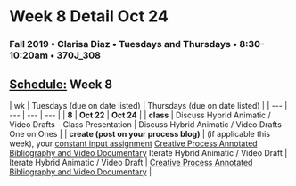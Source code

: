 # Week 8 Detail Oct 24

### Fall 2019 • Clarisa Diaz • Tuesdays and Thursdays • 8:30-10:20am • 370J_308

## [Schedule:](./) Week 8

| wk | Tuesdays \(due on date listed\) | Thursdays \(due on date listed\) |
| --- | --- | --- | --- |
| **8** | **Oct 22** | **Oct 24** |
| **class** | Discuss Hybrid Animatic / Video Drafts - Class Presentation |  Discuss Hybrid Animatic / Video Drafts - One on Ones |
| **create \(post on your process blog\)** |  \(if applicable this week\), your [constant input assignment](constant-input-or-output.md)   [Creative Process Annotated Bibliography and Video Documentary](../projects/creative-process-annotated-bibliography-and-video-documentary.md)  Iterate Hybrid Animatic / Video Draft | Iterate Hybrid Animatic / Video Draft  | [Creative Process Annotated Bibliography and Video Documentary](creative-process-annotated-bibliography-and-video-documentary.md)  | 

